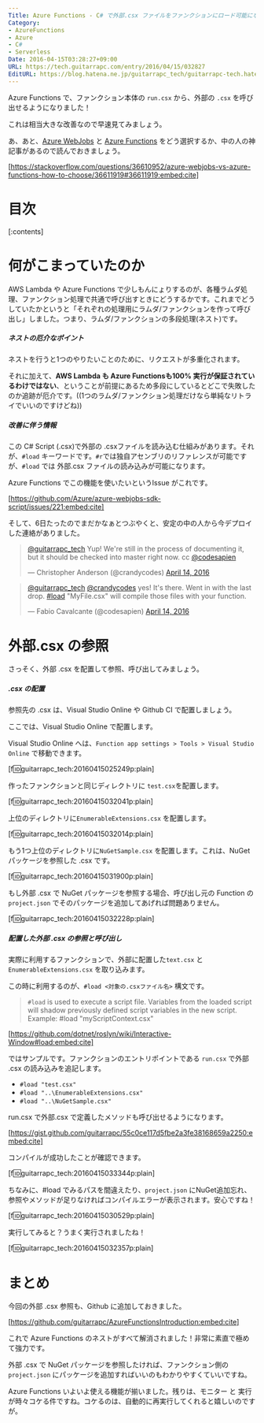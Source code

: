 ```yaml
---
Title: Azure Functions - C# で外部.csx ファイルをファンクションにロード可能になりました
Category:
- AzureFunctions
- Azure
- C#
- Serverless
Date: 2016-04-15T03:28:27+09:00
URL: https://tech.guitarrapc.com/entry/2016/04/15/032827
EditURL: https://blog.hatena.ne.jp/guitarrapc_tech/guitarrapc-tech.hatenablog.com/atom/entry/10328537792371201379
---
```


Azure Functions で、ファンクション本体の ```run.csx``` から、外部の ```.csx``` を呼び出せるようになりました！

これは相当大きな改善なので早速見てみましょう。

あ、あと、[Azure WebJobs](https://azure.microsoft.com/en-us/documentation/articles/web-sites-create-web-jobs/) と [Azure Functions](https://azure.microsoft.com/en-us/services/functions/) をどう選択するか、中の人の神記事があるので読んでおきましょう。

[https://stackoverflow.com/questions/36610952/azure-webjobs-vs-azure-functions-how-to-choose/36611919#36611919:embed:cite]



# 目次

[:contents]

# 何がこまっていたのか

AWS Lambda や Azure Functions で少しもんにょりするのが、各種ラムダ処理、ファンクション処理で共通で呼び出すときにどうするかです。これまでどうしていたかというと「それぞれの処理用にラムダ/ファンクションを作って呼び出し」しました。つまり、ラムダ/ファンクションの多段処理(ネスト)です。

##### ネストの厄介なポイント

ネストを行うと1つのやりたいことのために、リクエストが多重化されます。

それに加えて、**AWS Lambda も Azure Functionsも100% 実行が保証されているわけではない**、ということが前提にあるため多段にしているとどこで失敗したのか追跡が厄介です。((1つのラムダ/ファンクション処理だけなら単純なリトライでいいのですけどね))

##### 改善に伴う情報

この C# Script (.csx)で外部の .csxファイルを読み込む仕組みがあります。それが、```#load``` キーワードです。```#r```では独自アセンブリのリファレンスが可能ですが、```#load``` では 外部.csx ファイルの読み込みが可能になります。

Azure Functions でこの機能を使いたいというIssue がこれです。

[https://github.com/Azure/azure-webjobs-sdk-script/issues/221:embed:cite]

そして、6日たったのでまだかなぁとつぶやくと、安定の中の人から今デプロイした連絡がありました。

<blockquote class="twitter-tweet" data-lang="en"><p lang="en" dir="ltr"><a href="https://twitter.com/guitarrapc_tech">@guitarrapc_tech</a> Yup! We&#39;re still in the process of documenting it, but it should be checked into master right now. cc <a href="https://twitter.com/codesapien">@codesapien</a></p>&mdash; Christopher Anderson (@crandycodes) <a href="https://twitter.com/crandycodes/status/720497268147798016">April 14, 2016</a></blockquote>
<script async src="//platform.twitter.com/widgets.js" charset="utf-8"></script>

<blockquote class="twitter-tweet" data-lang="en"><p lang="en" dir="ltr"><a href="https://twitter.com/guitarrapc_tech">@guitarrapc_tech</a> <a href="https://twitter.com/crandycodes">@crandycodes</a> yes! It&#39;s there. Went in with the last drop. <a href="https://twitter.com/hashtag/load?src=hash">#load</a> &quot;MyFile.csx&quot; will compile those files with your function.</p>&mdash; Fabio Cavalcante (@codesapien) <a href="https://twitter.com/codesapien/status/720516274128875520">April 14, 2016</a></blockquote>
<script async src="//platform.twitter.com/widgets.js" charset="utf-8"></script>


# 外部.csx の参照

さっそく、外部 .csx を配置して参照、呼び出してみましょう。

##### .csx の配置

参照先の .csx は、Visual Studio Online や Github CI で配置しましょう。

ここでは、Visual Studio Online で配置します。

Visual Studio Online へは、```Function app settings > Tools > Visual Studio Online``` で移動できます。

[f:id:guitarrapc_tech:20160415025249p:plain]

作ったファンクションと同じディレクトリに ```test.csx```を配置します。

[f:id:guitarrapc_tech:20160415032041p:plain]

上位のディレクトリに```EnumerableExtensions.csx``` を配置します。

[f:id:guitarrapc_tech:20160415032014p:plain]

もう1つ上位のディレクトリに```NuGetSample.csx``` を配置します。これは、NuGet パッケージを参照した .csx です。

[f:id:guitarrapc_tech:20160415031900p:plain]

もし外部 .csx で NuGet パッケージを参照する場合、呼び出し元の Function の ```project.json``` でそのパッケージを追加してあげれば問題ありません。

[f:id:guitarrapc_tech:20160415032228p:plain]

##### 配置した外部 .csx の参照と呼び出し

実際に利用するファンクションで、外部に配置した```text.csx``` と ```EnumerableExtensions.csx``` を取り込みます。

この時に利用するのが、```#load <対象の.csxファイル名>``` 構文です。

> ```#load``` is used to execute a script file. Variables from the loaded script will shadow previously defined script variables in the new script. Example: #load "myScriptContext.csx"

[https://github.com/dotnet/roslyn/wiki/Interactive-Window#load:embed:cite]

ではサンプルです。ファンクションのエントリポイントである ```run.csx``` で外部 .csx の読み込みを追記します。

- ```#load "test.csx"```
- ```#load "..\EnumerableExtensions.csx"```
- ```#load "..\NuGetSample.csx"```

run.csx で外部.csx で定義したメソッドも呼び出せるようになります。

[https://gist.github.com/guitarrapc/55c0ce117d5fbe2a3fe38168659a2250:embed:cite]

コンパイルが成功したことが確認できます。

[f:id:guitarrapc_tech:20160415033344p:plain]

ちなみに、#load でみるパスを間違えたり、```project.json``` にNuGet追加忘れ、参照やメソッドが足りなければコンパイルエラーが表示されます。安心ですね！

[f:id:guitarrapc_tech:20160415030529p:plain]

実行してみると？うまく実行されましたね！

[f:id:guitarrapc_tech:20160415032357p:plain]

# まとめ

今回の外部 .csx 参照も、Github に追加しておきました。

[https://github.com/guitarrapc/AzureFunctionsIntroduction:embed:cite]

これで Azure Functions のネストがすべて解消されました！非常に素直で極めて強力です。

外部 .csx で NuGet パッケージを参照したければ、ファンクション側の ```project.json``` にパッケージを追加すればいいのもわかりやすくていいですね。

Azure Functions いよいよ使える機能が揃いました。残りは、モニター と 実行が時々コケる件ですね。コケるのは、自動的に再実行してくれると嬉しいのですが。
